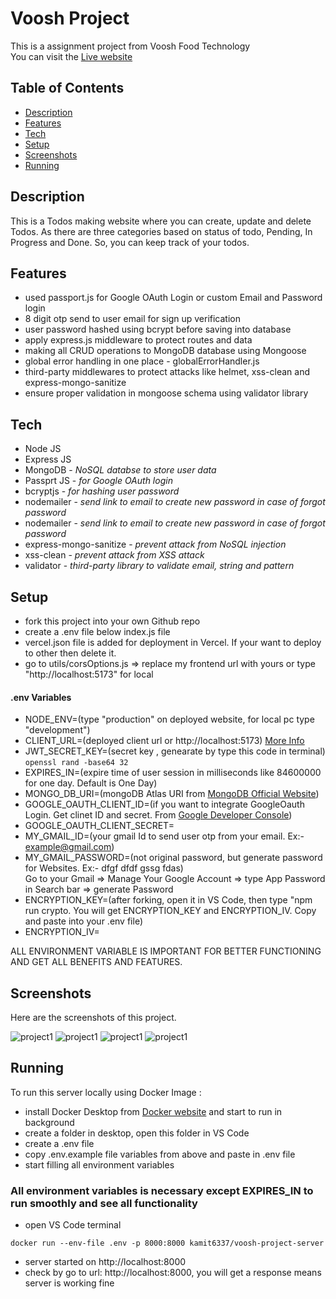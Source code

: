 # Voosh Project

This is a assignment project from Voosh Food Technology   
You can visit the [Live website](https://voosh-project-client.vercel.app/)  

## Table of Contents

- [Description](#description)
- [Features](#features)
- [Tech](#tech)
- [Setup](#setup)
- [Screenshots](#screenshots)
- [Running](#running)

## Description

This is a Todos making website where you can create, update and delete Todos. As there are three categories based on status of todo, Pending, In Progress and Done. So, you can keep track of your todos.

## Features
- used passport.js for Google OAuth Login or custom Email and Password login
- 8 digit otp send to user email for sign up verification
- user password hashed using bcrypt before saving into database
- apply express.js middleware to protect routes and data
- making all CRUD operations to MongoDB database using Mongoose
- global error handling in one place - globalErrorHandler.js
- third-party middlewares to protect attacks like helmet, xss-clean and express-mongo-sanitize
- ensure proper validation in mongoose schema using validator library

## Tech

<ul>
<li>Node JS</li>
<li>Express JS</li>
<li>MongoDB - <i>NoSQL databse to store user data</i></li>
<li>Passprt JS - <i>for Google OAuth login</i></li>
<li>bcryptjs - <i>for hashing user password</i></li>
<li>nodemailer - <i>send link to email to create new password in case of forgot password</i></li>
<li>nodemailer - <i>send link to email to create new password in case of forgot password</i></li>
<li>express-mongo-sanitize - <i>prevent attack from NoSQL injection</i></li>
<li>xss-clean - <i>prevent attack from XSS attack</i></li>
<li>validator - <i>third-party library to validate email, string and pattern</i></li>
</ul>


## Setup

- fork this project into your own Github repo
- create a .env file below index.js file
- vercel.json file is added for deployment in Vercel. If your want to deploy to other then delete it.
- go to utils/corsOptions.js ⇒ replace my frontend url with yours or type "http://localhost:5173" for local 

<h4>.env Variables</h4>
  
- NODE_ENV=(type "production" on deployed website, for local pc type "development")
- CLIENT_URL=(deployed client url or http://localhost:5173) [More Info](https://github.com/Kamit6337/voosh-project-client)  
- JWT_SECRET_KEY=(secret key , genearate by type this code in terminal)
  ```openssl rand -base64 32```   
- EXPIRES_IN=(expire time of user session in milliseconds like 84600000 for one day. Default is One Day)
- MONGO_DB_URI=(mongoDB Atlas URI from [MongoDB Official Website](https://account.mongodb.com/account/login))
- GOOGLE_OAUTH_CLIENT_ID=(if you want to integrate GoogleOauth Login. Get clinet ID and secret. From [Google Developer Console](https://console.cloud.google.com/))
- GOOGLE_OAUTH_CLIENT_SECRET=
- MY_GMAIL_ID=(your gmail Id to send user otp from your email. Ex:- example@gmail.com)
- MY_GMAIL_PASSWORD=(not original password, but generate password for Websites. Ex:- dfgf dfdf gssg fdas)      
  Go to your Gmail ⇒ Manage Your Google Account ⇒ type App Password in Search bar => generate Password
- ENCRYPTION_KEY=(after forking, open it in VS Code, then type "npm run crypto. You will get ENCRYPTION_KEY and ENCRYPTION_IV. Copy and paste into your .env file)
- ENCRYPTION_IV=


ALL ENVIRONMENT VARIABLE IS IMPORTANT FOR BETTER FUNCTIONING AND GET ALL BENEFITS AND FEATURES.

## Screenshots
Here are the screenshots of this project.

![project1](https://amit-general-bucket.s3.ap-south-1.amazonaws.com/images/voosh1.png)
![project1](https://amit-general-bucket.s3.ap-south-1.amazonaws.com/images/voosh2.png)
![project1](https://amit-general-bucket.s3.ap-south-1.amazonaws.com/images/voosh3.png)
![project1](https://amit-general-bucket.s3.ap-south-1.amazonaws.com/images/voosh4.png)

## Running

To run this server locally using Docker Image :

- install Docker Desktop from [Docker website](https://www.docker.com/products/docker-desktop) and start to run in background
- create a folder in desktop, open this folder in VS Code
- create a .env file
- copy .env.example file variables from above and paste in .env file
- start filling all environment variables

### All environment variables is necessary except EXPIRES_IN to run smoothly and see all functionality

- open VS Code terminal

```
docker run --env-file .env -p 8000:8000 kamit6337/voosh-project-server
```

- server started on http://localhost:8000
- check by go to url: http://localhost:8000, you will get a response means server is working fine
